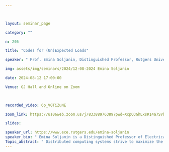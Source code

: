 ```yaml
--- 

  

layout: seminar_page 

category: "" 

n: 205

title: "Codes for (Un)Expected Loads" 

speaker: " Prof. Emina Soljanin, Distinguished Professor, Rutgers University."  

img: assets/img/seminars/2024/12-08-2024 Emina Soljanin

date: 2024-08-12 17:00:00  

Venue: GJ Hall and Online on Zoom

  

recorded_video: 6p_V0TiZuNE

zoom_link: https://us06web.zoom.us/j/83388976389?pwd=XcpO3GhLxsR14a7SVbPx33HQQa1jbt.1 

slides:  

speaker_url: https://www.ece.rutgers.edu/emina-soljanin
speaker_bio: " Emina Soljanin is a Distinguished Professor of Electrical and Computer Engineering at Rutgers. Before moving to Rutgers in January 2016, she was a (Distinguished) Member of Technical Staff for 21 years in various incarnations of the Mathematical Sciences Research Center of Bell Labs. Her interests and expertise are broad and currently range from distributed computing to quantum information science. She is an IEEE Fellow, an outstanding alumnus of the Texas A&M School of Engineering, the 2011 Padovani Lecturer, a 2016/17 Distinguished Lecturer, and the 2019 IEEE Information Theory Society President. In 2023, Emina received the IEEE Information Theory Society Aaron D. Wyner Distinguished Service Award and Mrs Urmila Agrawal Distinguished Visiting Chair Professorship at the Indian Institute of Sciences."
Topic_abstract: " Distributed computing systems strive to maximize the concurrent data access requests they can support with fixed resources. Replicating data objects according to their relative popularity and access volume helps achieve this goal. However, these quantities are often unpredictable. In emerging applications such as edge computing, the instantaneous and expected numbers of users and their data interests fluctuate extensively. Therefore, data storage schemes should support such dynamics. Erasure coding is emerging as an efficient and robust form of redundant storage. This talk asks which data access rates erasure-coded systems can handle. It introduces the notion of access service rate region. It argues that it should be an essential consideration in designing efficient distributed systems that must remain stable for a wide range and multiple combinations of mean loads. The problems associated with the service rate region metric generalize several notions in coding theory for distributed systems. We address them using math tools such as combinatorial optimization on graphs and finite geometry."
---
```

